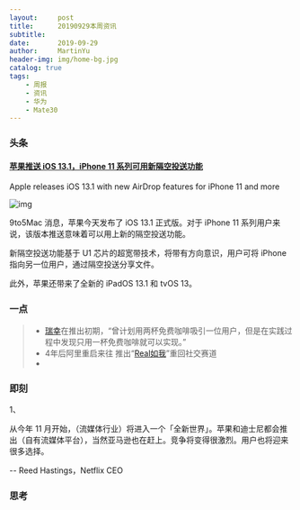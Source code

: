 ```yaml
---
layout:     post
title:      20190929本周资讯
subtitle:   
date:       2019-09-29
author:     MartinYu
header-img: img/home-bg.jpg
catalog: true
tags:
    - 周报
    - 资讯
    - 华为
    - Mate30
---
```


### 头条

#### [苹果推送 iOS 13.1，iPhone 11 系列可用新隔空投送功能](https://9to5mac.com/2019/09/24/best-ios-13-1-features/)

Apple releases iOS 13.1 with new AirDrop features for iPhone 11 and more

![img](https://9to5mac.com/wp-content/uploads/sites/6/2019/09/Screen-Shot-2019-09-24-at-10.32.22-AM.jpeg?quality=82&strip=all&w=1600)

9to5Mac 消息，苹果今天发布了 iOS 13.1 正式版。对于 iPhone 11 系列用户来说，该版本推送意味着可以用上新的隔空投送功能。

新隔空投送功能基于 U1 芯片的超宽带技术，将带有方向意识，用户可将 iPhone 指向另一位用户，通过隔空投送分享文件。

此外，苹果还带来了全新的 iPadOS 13.1 和 tvOS 13。





### 一点

> - [瑞幸](https://finance.sina.com.cn/chanjing/gsnews/2019-09-24/doc-iicezzrq8130697.shtml)在推出初期，“曾计划用两杯免费咖啡吸引一位用户，但是在实践过程中发现只用一杯免费咖啡就可以实现。”
> - 4年后阿里重启来往 推出“[Real如我](https://mp.weixin.qq.com/s/7Dw8hhhc1r3VMKBgj-CUJg)”重回社交赛道
> - 



### 即刻

1、

从今年 11 月开始，（流媒体行业）将进入一个「全新世界」。苹果和迪士尼都会推出（自有流媒体平台），当然亚马逊也在赶上。竞争将变得很激烈。用户也将迎来很多选择。

-- Reed Hastings，Netflix CEO



### 思考



